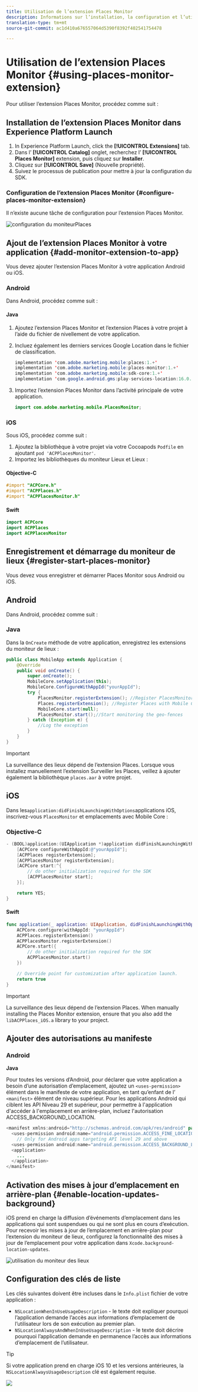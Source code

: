 ```yaml
---
title: Utilisation de l’extension Places Monitor
description: Informations sur l’installation, la configuration et l’utilisation de l’extension Places Monitor.
translation-type: tm+mt
source-git-commit: ac1d410a676557064d5390f8392f402541754478

---
```



# Utilisation de l’extension Places Monitor {#using-places-monitor-extension}

Pour utiliser l’extension Places Monitor, procédez comme suit :

## Installation de l’extension Places Monitor dans Experience Platform Launch

1. In Experience Platform Launch, click the **[!UICONTROL Extensions]** tab.
1. Dans l’ **[!UICONTROL Catalog]** onglet, recherchez l’ **[!UICONTROL Places Monitor]** extension, puis cliquez sur **Installer**.
1. Cliquez sur **[!UICONTROL Save]** (Nouvelle propriété).
1. Suivez le processus de publication pour mettre à jour la configuration du SDK.

### Configuration de l’extension Places Monitor {#configure-places-monitor-extension}

Il n’existe aucune tâche de configuration pour l’extension Places Monitor.

![configuration du moniteur](/help/assets/configure_places_monitor.png)Places ‌

## Ajout de l’extension Places Monitor à votre application {#add-monitor-extension-to-app}

Vous devez ajouter l’extension Places Monitor à votre application Android ou iOS.

### Android

Dans Android, procédez comme suit :

#### Java

1. Ajoutez l’extension Places Monitor et l’extension Places à votre projet à l’aide du fichier de nivellement de votre application.

1. Incluez également les derniers services Google Location dans le fichier de classification.

   ```java
   implementation 'com.adobe.marketing.mobile:places:1.+'
   implementation 'com.adobe.marketing.mobile:places-monitor:1.+'
   implementation 'com.adobe.marketing.mobile:sdk-core:1.+'
   implementation 'com.google.android.gms:play-services-location:16.0.0'
   ```

1. Importez l’extension Places Monitor dans l’activité principale de votre application.

   ```java
   import com.adobe.marketing.mobile.PlacesMonitor;
   ```

### iOS

Sous iOS, procédez comme suit :

1. Ajoutez la bibliothèque à votre projet via votre Cocoapods `Podfile` en ajoutant `pod 'ACPPlacesMonitor'`.
1. Importez les bibliothèques du moniteur Lieux et Lieux :

#### Objective-C

```objectivec
#import "ACPCore.h"
#import "ACPPlaces.h"
#import "ACPPlacesMonitor.h"
```

#### Swift

```swift
import ACPCore
import ACPPlaces
import ACPPlacesMonitor
```


## Enregistrement et démarrage du moniteur de lieux {#register-start-places-monitor}

Vous devez vous enregistrer et démarrer Places Monitor sous Android ou iOS.

## Android

Dans Android, procédez comme suit :

### Java

Dans la `OnCreate` méthode de votre application, enregistrez les extensions du moniteur de lieux :

```java
public class MobileApp extends Application {
    @Override
    public void onCreate() {
        super.onCreate();
        MobileCore.setApplication(this);
        MobileCore.ConfigureWithAppId("yourAppId");
        try {
            PlacesMonitor.registerExtension(); //Register PlacesMonitor with Mobile Core
            Places.registerExtension(); //Register Places with Mobile Core
            MobileCore.start(null);
            PlacesMonitor.start();//Start monitoring the geo-fences
        } catch (Exception e) {
            //Log the exception
        }
    }
}
```

>[!IMPORTANT]
>
>La surveillance des lieux dépend de l’extension Places. Lorsque vous installez manuellement l’extension Surveiller les Places, veillez à ajouter également la bibliothèque `places.aar` à votre projet.

## iOS

Dans les`application:didFinishLaunchingWithOptions`applications iOS, inscrivez-vous `PlacesMonitor` et emplacements avec Mobile Core :

### Objective-C

```objectivec
- (BOOL)application:(UIApplication *)application didFinishLaunchingWithOptions:(NSDictionary*)launchOptions {
    [ACPCore configureWithAppId:@"yourAppId"];
    [ACPPlaces registerExtension];
    [ACPPlacesMonitor registerExtension];
    [ACPCore start:^{            
        // do other initialization required for the SDK
        [ACPPlacesMonitor start];
    }];

    return YES;
}
```

#### Swift

```swift
func application(_ application: UIApplication, didFinishLaunchingWithOptions launchOptions: [UIApplication.LaunchOptionsKey: Any]?) -> Bool {
    ACPCore.configure(withAppId: "yourAppId")
    ACPPlaces.registerExtension()       
    ACPPlacesMonitor.registerExtension()
    ACPCore.start({
        // do other initialization required for the SDK
        ACPPlacesMonitor.start()
    })

    // Override point for customization after application launch.        
    return true
}
```

>[!IMPORTANT]
>
>La surveillance des lieux dépend de l’extension Places. When manually installing the Places Monitor extension, ensure that you also add the `libACPPlaces_iOS.a` library to your project.


## Ajouter des autorisations au manifeste

### Android

**Java**

Pour toutes les versions d’Android, pour déclarer que votre application a besoin d’une autorisation d’emplacement, ajoutez un `<uses-permission>` élément dans le manifeste de votre application, en tant qu’enfant de l’ `<manifest>` élément de niveau supérieur. Pour les applications Android qui ciblent les API Niveau 29 et supérieur, pour permettre à l'application d'accéder à l'emplacement en arrière-plan, incluez l'autorisation ACCESS_BACKGROUND_LOCATION.

```java
<manifest xmlns:android="http://schemas.android.com/apk/res/android" package="com.adobe.placesapp">
  <uses-permission android:name="android.permission.ACCESS_FINE_LOCATION" />
    // Only for Android apps targeting API level 29 and above
  <uses-permission android:name="android.permission.ACCESS_BACKGROUND_LOCATION" />
  <application>        
    ...    
  </application>
</manifest>
```


## Activation des mises à jour d’emplacement en arrière-plan {#enable-location-updates-background}

iOS prend en charge la diffusion d’événements d’emplacement dans les applications qui sont suspendues ou qui ne sont plus en cours d’exécution. Pour recevoir les mises à jour de l’emplacement en arrière-plan pour l’extension du moniteur de lieux, configurez la fonctionnalité des mises à jour de l’emplacement pour votre application dans `Xcode.background-location-updates`.

![utilisation du moniteur des lieux](/help/assets/using-the-places-monitor_1.png)

## Configuration des clés de liste

Les clés suivantes doivent être incluses dans le `Info.plist` fichier de votre application :

* `NSLocationWhenInUseUsageDescription` - le texte doit expliquer pourquoi l’application demande l’accès aux informations d’emplacement de l’utilisateur lors de son exécution au premier plan.
* `NSLocationAlwaysAndWhenInUseUsageDescription` - le texte doit décrire pourquoi l’application demande en permanence l’accès aux informations d’emplacement de l’utilisateur.

>[!TIP]
>
>Si votre application prend en charge iOS 10 et les versions antérieures, la `NSLocationAlwaysUsageDescription` clé est également requise.

![](/help/assets/using-the-places-monitor_2.png)
